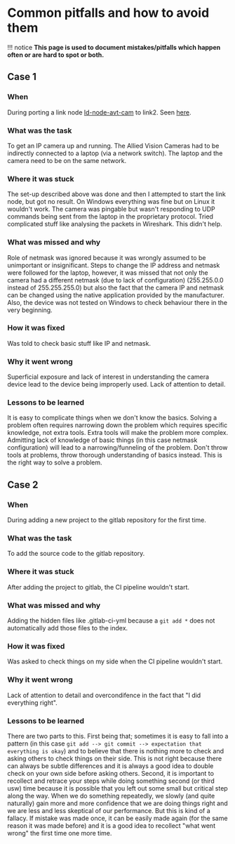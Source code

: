 # Common pitfalls and how to avoid them

!!! notice
    **This page is used to document mistakes/pitfalls which happen often or are hard to spot or both.**

## Case 1

### When

During porting a link node [ld-node-avt-cam](https://gitlab.com/link.developers/ld-node-avt-camera) to link2. Seen [here](https://gitlab.com/link.developers/ld-node-camera-avt-2).

### What was the task

To get an IP camera up and running. The Allied Vision Cameras had to be indirectly connected to a laptop (via a network switch). The laptop and the camera need to be on the same network.

### Where it was stuck

The set-up described above was done and then I attempted to start the link node, but got no result. On Windows everything was fine but on Linux it wouldn't work. The camera was pingable but wasn't responding to UDP commands being sent from the laptop in the proprietary protocol. Tried complicated stuff like analysing the packets in Wireshark. This didn't help.

### What was missed and why

Role of netmask was ignored because it was wrongly assumed to be unimportant or insignificant.
Steps to change the IP address and netmask were followed for the laptop, however, it was missed that not only the camera had a different netmask (due to lack of configuration) (255.255.0.0 instead of 255.255.255.0) but also the fact that the camera IP and netmask can be changed using the native application provided by the manufacturer. Also, the device was not tested on Windows to check behaviour there in the very beginning.

### How it was fixed

Was told to check basic stuff like IP and netmask.

### Why it went wrong

Superficial exposure and lack of interest in understanding the camera device lead to the device being improperly used. Lack of attention to detail.

### Lessons to be learned

It is easy to complicate things when we don't know the basics. Solving a problem often requires narrowing down the problem which requires specific knowledge, not extra tools. Extra tools will make the problem more complex. Admitting lack of knowledge of basic things (in this case netmask configuration) will lead to a narrowing/funneling of the problem. Don't throw tools at problems, throw thorough understanding of basics instead. This is the right way to solve a problem.


## Case 2

### When

During adding a new project to the gitlab repository for the first time.

### What was the task

To add the source code to the gitlab repository.

### Where it was stuck

After adding the project to gitlab, the CI pipeline wouldn't start.

### What was missed and why

Adding the hidden files like .gitlab-ci-yml because a `git add *` does not automatically add those files to the index.

### How it was fixed

Was asked to check things on my side when the CI pipeline wouldn't start.

### Why it went wrong

Lack of attention to detail and overcondifence in the fact that "I did everything right".

### Lessons to be learned

There are two parts to this. First being that; sometimes it is easy to fall into a pattern (in this case `git add --> git commit --> expectation that everything is okay`) and to believe that there is nothing more to check and asking others to check things on their side. This is not right because there can always be subtle differences and it is always a good idea to double check on your own side before asking others. Second, it is important to recollect and retrace your steps while doing something second (or third usw) time because it is possible that you left out some small but critical step along the way. When we do something repeatedly, we slowly (and quite naturally) gain more and more confidence that we are doing things right and we are less and less skeptical of our performance. But this is kind of a fallacy. If mistake was made once, it can be easily made again (for the same reason it was made before) and it is a good idea to recollect "what went wrong" the first time one more time.
